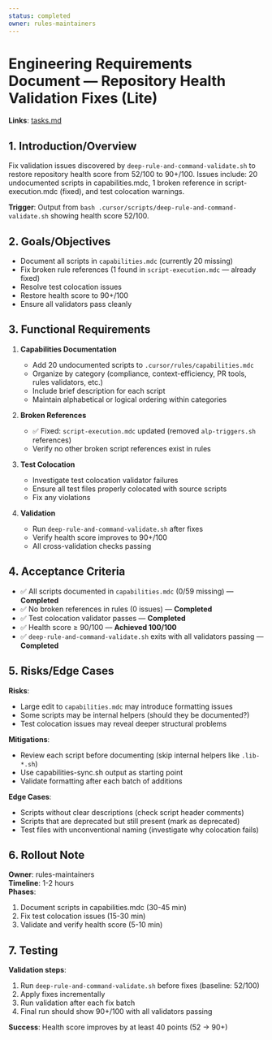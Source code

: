 ```yaml
---
status: completed
owner: rules-maintainers
---
```


# Engineering Requirements Document — Repository Health Validation Fixes (Lite)

**Links**: [tasks.md](./tasks.md)

## 1. Introduction/Overview

Fix validation issues discovered by `deep-rule-and-command-validate.sh` to restore repository health score from 52/100 to 90+/100. Issues include: 20 undocumented scripts in capabilities.mdc, 1 broken reference in script-execution.mdc (fixed), and test colocation warnings.

**Trigger**: Output from `bash .cursor/scripts/deep-rule-and-command-validate.sh` showing health score 52/100.

## 2. Goals/Objectives

- Document all scripts in `capabilities.mdc` (currently 20 missing)
- Fix broken rule references (1 found in `script-execution.mdc` — already fixed)
- Resolve test colocation issues
- Restore health score to 90+/100
- Ensure all validators pass cleanly

## 3. Functional Requirements

1. **Capabilities Documentation**

   - Add 20 undocumented scripts to `.cursor/rules/capabilities.mdc`
   - Organize by category (compliance, context-efficiency, PR tools, rules validators, etc.)
   - Include brief description for each script
   - Maintain alphabetical or logical ordering within categories

2. **Broken References**

   - ✅ Fixed: `script-execution.mdc` updated (removed `alp-triggers.sh` references)
   - Verify no other broken script references exist in rules

3. **Test Colocation**

   - Investigate test colocation validator failures
   - Ensure all test files properly colocated with source scripts
   - Fix any violations

4. **Validation**
   - Run `deep-rule-and-command-validate.sh` after fixes
   - Verify health score improves to 90+/100
   - All cross-validation checks passing

## 4. Acceptance Criteria

- ✅ All scripts documented in `capabilities.mdc` (0/59 missing) — **Completed**
- ✅ No broken references in rules (0 issues) — **Completed**
- ✅ Test colocation validator passes — **Completed**
- ✅ Health score ≥ 90/100 — **Achieved 100/100**
- ✅ `deep-rule-and-command-validate.sh` exits with all validators passing — **Completed**

## 5. Risks/Edge Cases

**Risks**:

- Large edit to `capabilities.mdc` may introduce formatting issues
- Some scripts may be internal helpers (should they be documented?)
- Test colocation issues may reveal deeper structural problems

**Mitigations**:

- Review each script before documenting (skip internal helpers like `.lib-*.sh`)
- Use capabilities-sync.sh output as starting point
- Validate formatting after each batch of additions

**Edge Cases**:

- Scripts without clear descriptions (check script header comments)
- Scripts that are deprecated but still present (mark as deprecated)
- Test files with unconventional naming (investigate why colocation fails)

## 6. Rollout Note

**Owner**: rules-maintainers  
**Timeline**: 1-2 hours  
**Phases**:

1. Document scripts in capabilities.mdc (30-45 min)
2. Fix test colocation issues (15-30 min)
3. Validate and verify health score (5-10 min)

## 7. Testing

**Validation steps**:

1. Run `deep-rule-and-command-validate.sh` before fixes (baseline: 52/100)
2. Apply fixes incrementally
3. Run validation after each fix batch
4. Final run should show 90+/100 with all validators passing

**Success**: Health score improves by at least 40 points (52 → 90+)
